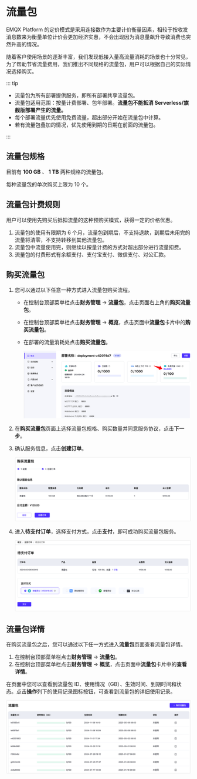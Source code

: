 # 流量包

EMQX Platform 的定价模式是采用连接数作为主要计价衡量因素，相较于按收发消息数来为衡量单位计价会更加经济实惠，不会出现因为消息量飙升导致消费也突然升高的情况。

随着客户使用场景的逐渐丰富，我们发现低接入量高流量消耗的场景也十分常见，为了帮助节省流量费用，我们推出不同规格的流量包，用户可以根据自己的实际情况选择购买。

::: tip

* 流量包为所有部署提供服务，即所有部署共享流量包。
* 流量包适用范围：按量计费部署、包年部署。<strong>流量包不能抵消 Serverless/旗舰版部署产生的流量。</strong>
* 每个部署流量优先使用免费流量，超出部分开始在流量包中计算。
* 若有流量包叠加的情况，优先使用到期的日期在前面的流量包。

:::

## 流量包规格

目前有 **100 GB** 、 **1 TB** 两种规格的流量包。

每种流量包的单次购买上限为 10 个。

## 流量包计费规则

用户可以使用先购买后抵扣流量的这种预购买模式，获得一定的价格优惠。

1. 流量包的使用有限期为 6 个月，流量包到期后，不支持退款，到期后未用完的流量将清零，不支持转移到其他流量包。
2. 流量包中流量使用完，则继续以按量计费的方式对超出部分进行流量扣费。
3. 流量包的付费形式有余额支付、支付宝支付、微信支付、对公汇款。

## 购买流量包

1. 您可以通过以下任意一种方式进入流量包购买流程。

   - 在控制台顶部菜单栏点击**财务管理** -> **流量包**，点击页面右上角的**购买流量包**。

   - 在控制台顶部菜单栏点击**财务管理** -> **概览**，点击页面中**流量包**卡片中的**购买流量包**。

   - 在部署的流量消耗处点击**购买流量包**。

     <img src="./_assets/traffic-pack-open-2.png" alt="vas-traffic-pack" style="zoom:80%;" />

2. 在**购买流量包**页面上选择流量包规格、购买数量并同意服务协议，点击**下一步**。

3. 确认服务信息，点击**创建订单**。

   <img src="./_assets/traffic-pack-info.png" alt="vas-traffic-pack" style="zoom:80%;" />

4. 进入**待支付订单**，选择支付方式，点击**支付**，即可成功购买流量包服务。

   <img src="./_assets/traffic-pack-pay.png" alt="vas-traffic-pack" style="zoom:80%;" />

## 流量包详情

在购买流量包之后，您可以通过以下任一方式进入**流量包**页面查看流量包详情。

1. 在控制台顶部菜单栏点击**财务管理** -> **流量包**。
2. 在控制台顶部菜单栏点击**财务管理** -> **概览**，点击页面中**流量包**卡片中的**查看详情**。

在页面中您可以查看到流量包 ID、使用情况（GB）、生效时间、到期时间和状态。点击**操作**列下的使用记录图标按钮，可查看到流量包的详细使用记录。

![vas-traffic-pack](./_assets/traffic-pack-details-1.png)
